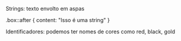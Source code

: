 Strings: texto envolto em aspas

.box::after {
	content: "Isso é uma string"
}

Identificadores: podemos ter nomes de cores como red, black, gold